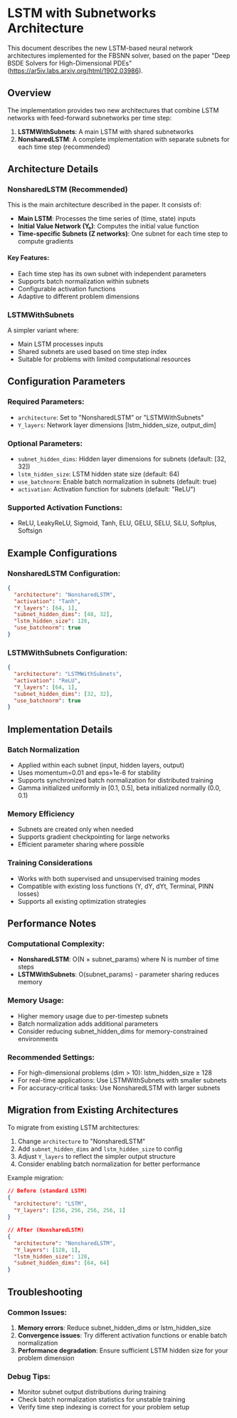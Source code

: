 # LSTM with Subnetworks Architecture

This document describes the new LSTM-based neural network architectures implemented for the FBSNN solver, based on the paper "Deep BSDE Solvers for High-Dimensional PDEs" (https://ar5iv.labs.arxiv.org/html/1902.03986).

## Overview

The implementation provides two new architectures that combine LSTM networks with feed-forward subnetworks per time step:

1. **LSTMWithSubnets**: A main LSTM with shared subnetworks
2. **NonsharedLSTM**: A complete implementation with separate subnets for each time step (recommended)

## Architecture Details

### NonsharedLSTM (Recommended)

This is the main architecture described in the paper. It consists of:

- **Main LSTM**: Processes the time series of (time, state) inputs
- **Initial Value Network (Y₀)**: Computes the initial value function
- **Time-specific Subnets (Z networks)**: One subnet for each time step to compute gradients

#### Key Features:
- Each time step has its own subnet with independent parameters
- Supports batch normalization within subnets
- Configurable activation functions
- Adaptive to different problem dimensions

### LSTMWithSubnets

A simpler variant where:
- Main LSTM processes inputs
- Shared subnets are used based on time step index
- Suitable for problems with limited computational resources

## Configuration Parameters

### Required Parameters:
- `architecture`: Set to "NonsharedLSTM" or "LSTMWithSubnets"
- `Y_layers`: Network layer dimensions [lstm_hidden_size, output_dim]

### Optional Parameters:
- `subnet_hidden_dims`: Hidden layer dimensions for subnets (default: [32, 32])
- `lstm_hidden_size`: LSTM hidden state size (default: 64)
- `use_batchnorm`: Enable batch normalization in subnets (default: true)
- `activation`: Activation function for subnets (default: "ReLU")

### Supported Activation Functions:
- ReLU, LeakyReLU, Sigmoid, Tanh, ELU, GELU, SELU, SiLU, Softplus, Softsign

## Example Configurations

### NonsharedLSTM Configuration:
```json
{
  "architecture": "NonsharedLSTM",
  "activation": "Tanh",
  "Y_layers": [64, 1],
  "subnet_hidden_dims": [48, 32],
  "lstm_hidden_size": 128,
  "use_batchnorm": true
}
```

### LSTMWithSubnets Configuration:
```json
{
  "architecture": "LSTMWithSubnets", 
  "activation": "ReLU",
  "Y_layers": [64, 1],
  "subnet_hidden_dims": [32, 32],
  "use_batchnorm": true
}
```

## Implementation Details

### Batch Normalization
- Applied within each subnet (input, hidden layers, output)
- Uses momentum=0.01 and eps=1e-6 for stability
- Supports synchronized batch normalization for distributed training
- Gamma initialized uniformly in [0.1, 0.5], beta initialized normally (0.0, 0.1)

### Memory Efficiency
- Subnets are created only when needed
- Supports gradient checkpointing for large networks
- Efficient parameter sharing where possible

### Training Considerations
- Works with both supervised and unsupervised training modes
- Compatible with existing loss functions (Y, dY, dYt, Terminal, PINN losses)
- Supports all existing optimization strategies

## Performance Notes

### Computational Complexity:
- **NonsharedLSTM**: O(N × subnet_params) where N is number of time steps
- **LSTMWithSubnets**: O(subnet_params) - parameter sharing reduces memory

### Memory Usage:
- Higher memory usage due to per-timestep subnets
- Batch normalization adds additional parameters
- Consider reducing subnet_hidden_dims for memory-constrained environments

### Recommended Settings:
- For high-dimensional problems (dim > 10): lstm_hidden_size ≥ 128
- For real-time applications: Use LSTMWithSubnets with smaller subnets
- For accuracy-critical tasks: Use NonsharedLSTM with larger subnets

## Migration from Existing Architectures

To migrate from existing LSTM architectures:

1. Change `architecture` to "NonsharedLSTM"
2. Add `subnet_hidden_dims` and `lstm_hidden_size` to config
3. Adjust `Y_layers` to reflect the simpler output structure
4. Consider enabling batch normalization for better performance

Example migration:
```json
// Before (standard LSTM)
{
  "architecture": "LSTM",
  "Y_layers": [256, 256, 256, 256, 1]
}

// After (NonsharedLSTM)
{
  "architecture": "NonsharedLSTM", 
  "Y_layers": [128, 1],
  "lstm_hidden_size": 128,
  "subnet_hidden_dims": [64, 64]
}
```

## Troubleshooting

### Common Issues:
1. **Memory errors**: Reduce subnet_hidden_dims or lstm_hidden_size
2. **Convergence issues**: Try different activation functions or enable batch normalization
3. **Performance degradation**: Ensure sufficient LSTM hidden size for your problem dimension

### Debug Tips:
- Monitor subnet output distributions during training
- Check batch normalization statistics for unstable training
- Verify time step indexing is correct for your problem setup
